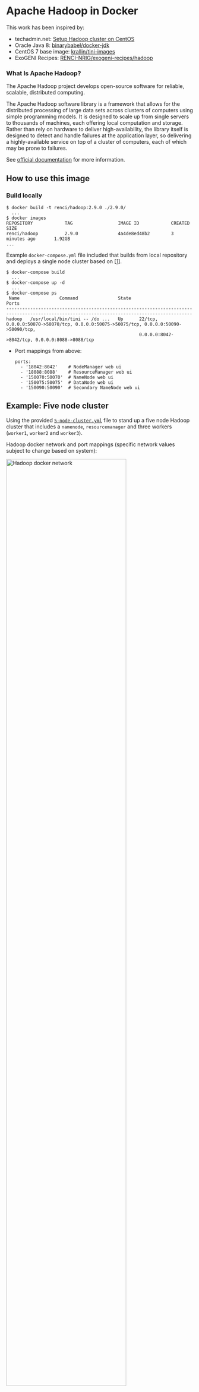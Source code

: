 # Apache Hadoop in Docker

This work has been inspired by:

- techadmin.net: [Setup Hadoop cluster on CentOS](https://tecadmin.net/setup-hadoop-single-node-cluster-on-centos-redhat/)
- Oracle Java 8: [binarybabel/docker-jdk](https://github.com/binarybabel/docker-jdk/blob/master/src/centos.Dockerfile)
- CentOS 7 base image: [krallin/tini-images](https://github.com/krallin/tini-images)
- ExoGENI Recipes: [RENCI-NRIG/exogeni-recipes/hadoop](https://github.com/RENCI-NRIG/exogeni-recipes/tree/master/hadoop/hadoop-2)

### What Is Apache Hadoop?

The Apache Hadoop project develops open-source software for reliable, scalable, distributed computing.

The Apache Hadoop software library is a framework that allows for the distributed processing of large data sets across clusters of computers using simple programming models. It is designed to scale up from single servers to thousands of machines, each offering local computation and storage. Rather than rely on hardware to deliver high-availability, the library itself is designed to detect and handle failures at the application layer, so delivering a highly-available service on top of a cluster of computers, each of which may be prone to failures.

See [official documentation](http://hadoop.apache.org) for more information.

## How to use this image

### Build locally


```
$ docker build -t renci/hadoop:2.9.0 ./2.9.0/
  ...
$ docker images
REPOSITORY            TAG                 IMAGE ID            CREATED             SIZE
renci/hadoop          2.9.0               4a4de8ed48b2        3 minutes ago       1.92GB
...
```

Example `docker-compose.yml` file included that builds from local repository and deploys a single node cluster based on [[1](https://tecadmin.net/setup-hadoop-single-node-cluster-on-centos-redhat/)].

```
$ docker-compose build
  ...
$ docker-compose up -d
  ...
$ docker-compose ps
 Name               Command               State                                             Ports
--------------------------------------------------------------------------------------------------------------------------------------------
hadoop   /usr/local/bin/tini -- /do ...   Up      22/tcp, 0.0.0.0:50070->50070/tcp, 0.0.0.0:50075->50075/tcp, 0.0.0.0:50090->50090/tcp,
                                                  0.0.0.0:8042->8042/tcp, 0.0.0.0:8088->8088/tcp
```

- Port mappings from above:

	```
	ports:
	  - '18042:8042'    # NodeManager web ui
	  - '18088:8088'    # ResourceManager web ui
	  - '150070:50070'  # NameNode web ui 
	  - '150075:50075'  # DataNode web ui
	  - '150090:50090'  # Secondary NameNode web ui
	```

## Example: Five node cluster

Using the provided [`5-node-cluster.yml`](5-node-cluster.yml) file to stand up a five node Hadoop cluster that includes a `namenode`, `resourcemanager` and three workers (`worker1`, `worker2` and `worker3`).

Hadoop docker network and port mappings (specific network values subject to change based on system):

<img width="80%" alt="Hadoop docker network" src="https://user-images.githubusercontent.com/5332509/36402998-16456864-15b0-11e8-823e-807e434ebab8.png">

The nodes will use the definitions found in the [site-files](site-files) directory to configure the cluster. These files can be modified as needed to configure your cluster as needed at runtime.

A docker volume named `hadoop-public` is also created to allow the nodes to exchange SSH key information between themselves on startup.

```yaml
version: '3.1'

services:
  namenode:
    image: renci/hadoop:2.9.0
    container_name: namenode
    volumes:
      - hadoop-public:/home/hadoop/public
      - ./site-files:/site-files
      - ./dados_combustiveis:/dados
    restart: always
    hostname: namenode
    networks:
      - hadoop
    ports:
      - '50070:50070'
      - '50072:50072'
    environment:
      IS_NODE_MANAGER: 'false'
      IS_NAME_NODE: 'true'
      IS_SECONDARY_NAME_NODE: 'false'
      IS_DATA_NODE: 'false'
      IS_RESOURCE_MANAGER: 'false'
      CLUSTER_NODES: namenode resourcemanager worker1 worker2 worker3

  resourcemanager:
    image: renci/hadoop:2.9.0
    depends_on:
      - namenode
    container_name: resourcemanager
    volumes:
      - hadoop-public:/home/hadoop/public
      - ./site-files:/site-files
    restart: always
    hostname: resourcemanager
    networks:
      - hadoop
    ports:
      - '8088:8088'  # Interface web do ResourceManager
    environment:
      IS_NODE_MANAGER: 'false'
      IS_NAME_NODE: 'false'
      IS_SECONDARY_NAME_NODE: 'false'
      IS_DATA_NODE: 'false'
      IS_RESOURCE_MANAGER: 'true'
      CLUSTER_NODES: namenode resourcemanager worker1 worker2 worker3

  worker1:
    image: renci/hadoop:2.9.0
    depends_on:
      - namenode
    container_name: worker1
    volumes:
      - hadoop-public:/home/hadoop/public
      - ./site-files:/site-files
    restart: always
    hostname: worker1
    networks:
      - hadoop
    ports:
      - '8042:8042'
      - '50075:50075'
    environment:
      IS_NODE_MANAGER: 'true'
      IS_NAME_NODE: 'false'
      IS_SECONDARY_NAME_NODE: 'false'
      IS_DATA_NODE: 'true'
      IS_RESOURCE_MANAGER: 'false'
      CLUSTER_NODES: namenode resourcemanager worker1 worker2 worker3

  worker2:
    image: renci/hadoop:2.9.0
    depends_on:
      - namenode
    container_name: worker2
    volumes:
      - hadoop-public:/home/hadoop/public
      - ./site-files:/site-files
    restart: always
    hostname: worker2
    networks:
      - hadoop
    ports:
      - '8043:8042'
      - '50076:50075'
    environment:
      IS_NODE_MANAGER: 'true'
      IS_NAME_NODE: 'false'
      IS_SECONDARY_NAME_NODE: 'false'
      IS_DATA_NODE: 'true'
      IS_RESOURCE_MANAGER: 'false'
      CLUSTER_NODES: namenode resourcemanager worker1 worker2 worker3

  worker3:
    image: renci/hadoop:2.9.0
    depends_on:
      - namenode
    container_name: worker3
    volumes:
      - hadoop-public:/home/hadoop/public
      - ./site-files:/site-files
    restart: always
    hostname: worker3
    networks:
      - hadoop
    ports:
      - '8044:8042'
      - '50077:50075'
    environment:
      IS_NODE_MANAGER: 'true'
      IS_NAME_NODE: 'false'
      IS_SECONDARY_NAME_NODE: 'false'
      IS_DATA_NODE: 'true'
      IS_RESOURCE_MANAGER: 'false'
      CLUSTER_NODES: namenode resourcemanager worker1 worker2 worker3

volumes:
  hadoop-public:

networks:
  hadoop:
```

### Start the cluster 

Using `docker-compose`

```
$ docker-compose -f 5-node-cluster.yml up -d --remove-orphans
```

After a few moments all containers will be running and should display in a `ps` call.

```
$ docker-compose -f 5-node-cluster.yml ps
     Name                    Command               State                            Ports
-------------------------------------------------------------------------------------------------------------------
namenode          /usr/local/bin/tini -- /do ...   Up      22/tcp, 0.0.0.0:50070->50070/tcp
resourcemanager   /usr/local/bin/tini -- /do ...   Up      22/tcp, 0.0.0.0:8088->8088/tcp
worker1           /usr/local/bin/tini -- /do ...   Up      22/tcp, 0.0.0.0:50075->50075/tcp, 0.0.0.0:8042->8042/tcp
worker2           /usr/local/bin/tini -- /do ...   Up      22/tcp, 0.0.0.0:50076->50075/tcp, 0.0.0.0:8043->8042/tcp
worker3           /usr/local/bin/tini -- /do ...   Up      22/tcp, 0.0.0.0:50077->50075/tcp, 0.0.0.0:8044->8042/tcp
```

Since the ports of the containers were mapped to the host the various web ui's can be observed using a local browser.

**namenode container**: NameNode Web UI on port 50070

NameNode: [http://localhost:50070/dfshealth.html#tab-datanode](http://localhost:50070/dfshealth.html#tab-datanode)

<img width="50%" alt="NameNode" src="https://user-images.githubusercontent.com/5332509/36226272-5546e344-119b-11e8-9076-ca65ae2c0c55.png">

**resource manager container**: ResourceManager Web UI on port 8088

ResourceManger: [http://localhost:8088/cluster](http://localhost:8088/cluster)

<img width="50%" alt="ResourceManager" src="https://user-images.githubusercontent.com/5332509/36403411-c540a2e6-15b2-11e8-9857-bf5d605d52c7.png">


**worker1, worker2 and worker3 containers**: DataNode Web UI on ports 50075, 50076 and 50077, NodeManager Web UI on ports 8042, 8043 and 8044.

DataNode (worker1): [http://localhost:50075/datanode.html](http://localhost:50075/datanode.html)

<img width="50%" alt="Worker1 DataManager" src="https://user-images.githubusercontent.com/5332509/36226302-6c3f2fac-119b-11e8-8d90-824c8cd39490.png">

NodeManager (worker1): [http://localhost:8042/node](http://localhost:8042/node)

<img width="50%" alt="NodeManager" src="https://user-images.githubusercontent.com/5332509/36226239-434059a0-119b-11e8-8c08-d33dd66bfdce.png">

Worker2 DataNode: [http://localhost:50076/datanode.html](http://localhost:50076/datanode.html)

<img width="50%" alt="Worker2 DataManager" src="https://user-images.githubusercontent.com/5332509/36226329-8322fa3c-119b-11e8-8f96-4111eebe0c0e.png">

Worker3 DataNode: [http://localhost:50077/datanode.html](http://localhost:50077/datanode.html)

<img width="50%" alt="Worker3 DataManager" src="https://user-images.githubusercontent.com/5332509/36226346-8fd9fa0a-119b-11e8-9a08-0133c36ed3ee.png">

### Stop the cluster

The cluster can be stopped by issuing a `stop` call.

```
$ docker-compose -f 5-node-cluster.yml stop
Stopping worker2         ... done
Stopping resourcemanager ... done
Stopping worker1         ... done
Stopping worker3         ... done
Stopping namenode        ... done
```

### Restart the cluster

So long as the container definitions have not been removed, the cluster can be restarted by using a `start` call.

```
$ docker-compose -f 5-node-cluster.yml start
Starting namenode        ... done
Starting worker1         ... done
Starting worker3         ... done
Starting worker2         ... done
Starting resourcemanager ... done
```

After a few moments all cluster activity should be back to normal.

### Remove the cluster

The entire cluster can be removed by first stopping it, and then removing the containers from the local machine.

```
$ docker-compose -f 5-node-cluster.yml stop && docker-compose -f 5-node-cluster.yml rm -f
Stopping worker2         ... done
Stopping resourcemanager ... done
Stopping worker1         ... done
Stopping worker3         ... done
Stopping namenode        ... done
Going to remove worker2, resourcemanager, worker1, worker3, namenode
Removing worker2         ... done
Removing resourcemanager ... done
Removing worker1         ... done
Removing worker3         ... done
Removing namenode        ... done
```

## Example: Map Reduce

**NOTE**: Assumes the existence of the five node cluster from the previous example.

A simple map reduce example has been provided in the [mapreduce-example.sh](mapreduce-example.sh) script.

The script is meant to be run from the host machine and uses `docker exec` to relay commands to the docker `namenode` container as the `hadoop` user.


```
$ ./mapreduce-example.sh
INFO: remove input/output HDFS directories if they already exist
rm: `input': No such file or directory
rm: `output': No such file or directory
INFO: hdfs dfs -mkdir -p /user/hadoop/input
INFO: hdfs dfs -put hadoop/README.txt /user/hadoop/input/
INFO: hadoop jar hadoop/share/hadoop/mapreduce/hadoop-mapreduce-examples-2.9.0.jar wordcount input output
18/02/17 19:42:38 INFO client.RMProxy: Connecting to ResourceManager at resourcemanager/172.19.0.5:8032
18/02/17 19:42:39 INFO input.FileInputFormat: Total input files to process : 1
18/02/17 19:42:39 INFO mapreduce.JobSubmitter: number of splits:1
18/02/17 19:42:39 INFO Configuration.deprecation: yarn.resourcemanager.system-metrics-publisher.enabled is deprecated. Instead, use yarn.system-metrics-publisher.enabled
18/02/17 19:42:39 INFO mapreduce.JobSubmitter: Submitting tokens for job: job_1518896527275_0001
18/02/17 19:42:40 INFO impl.YarnClientImpl: Submitted application application_1518896527275_0001
18/02/17 19:42:40 INFO mapreduce.Job: The url to track the job: http://resourcemanager:8088/proxy/application_1518896527275_0001/
18/02/17 19:42:40 INFO mapreduce.Job: Running job: job_1518896527275_0001
18/02/17 19:42:51 INFO mapreduce.Job: Job job_1518896527275_0001 running in uber mode : false
18/02/17 19:42:51 INFO mapreduce.Job:  map 0% reduce 0%
18/02/17 19:42:58 INFO mapreduce.Job:  map 100% reduce 0%
18/02/17 19:43:05 INFO mapreduce.Job:  map 100% reduce 100%
18/02/17 19:43:05 INFO mapreduce.Job: Job job_1518896527275_0001 completed successfully
18/02/17 19:43:05 INFO mapreduce.Job: Counters: 49
	File System Counters
		FILE: Number of bytes read=1836
		FILE: Number of bytes written=407057
		FILE: Number of read operations=0
		FILE: Number of large read operations=0
		FILE: Number of write operations=0
		HDFS: Number of bytes read=1480
		HDFS: Number of bytes written=1306
		HDFS: Number of read operations=6
		HDFS: Number of large read operations=0
		HDFS: Number of write operations=2
	Job Counters
		Launched map tasks=1
		Launched reduce tasks=1
		Rack-local map tasks=1
		Total time spent by all maps in occupied slots (ms)=3851
		Total time spent by all reduces in occupied slots (ms)=3718
		Total time spent by all map tasks (ms)=3851
		Total time spent by all reduce tasks (ms)=3718
		Total vcore-milliseconds taken by all map tasks=3851
		Total vcore-milliseconds taken by all reduce tasks=3718
		Total megabyte-milliseconds taken by all map tasks=3943424
		Total megabyte-milliseconds taken by all reduce tasks=3807232
	Map-Reduce Framework
		Map input records=31
		Map output records=179
		Map output bytes=2055
		Map output materialized bytes=1836
		Input split bytes=114
		Combine input records=179
		Combine output records=131
		Reduce input groups=131
		Reduce shuffle bytes=1836
		Reduce input records=131
		Reduce output records=131
		Spilled Records=262
		Shuffled Maps =1
		Failed Shuffles=0
		Merged Map outputs=1
		GC time elapsed (ms)=114
		CPU time spent (ms)=1330
		Physical memory (bytes) snapshot=482201600
		Virtual memory (bytes) snapshot=3950104576
		Total committed heap usage (bytes)=281018368
	Shuffle Errors
		BAD_ID=0
		CONNECTION=0
		IO_ERROR=0
		WRONG_LENGTH=0
		WRONG_MAP=0
		WRONG_REDUCE=0
	File Input Format Counters
		Bytes Read=1366
	File Output Format Counters
		Bytes Written=1306
INFO: hdfs dfs -ls /user/hadoop/output
Found 2 items
-rw-r--r--   2 hadoop supergroup          0 2018-02-17 19:43 /user/hadoop/output/_SUCCESS
-rw-r--r--   2 hadoop supergroup       1306 2018-02-17 19:43 /user/hadoop/output/part-r-00000
INFO: cat hadoop/README.txt
For the latest information about Hadoop, please visit our website at:

   http://hadoop.apache.org/core/

and our wiki, at:

   http://wiki.apache.org/hadoop/

This distribution includes cryptographic software.  The country in
which you currently reside may have restrictions on the import,
possession, use, and/or re-export to another country, of
encryption software.  BEFORE using any encryption software, please
check your country's laws, regulations and policies concerning the
import, possession, or use, and re-export of encryption software, to
see if this is permitted.  See <http://www.wassenaar.org/> for more
information.

The U.S. Government Department of Commerce, Bureau of Industry and
Security (BIS), has classified this software as Export Commodity
Control Number (ECCN) 5D002.C.1, which includes information security
software using or performing cryptographic functions with asymmetric
algorithms.  The form and manner of this Apache Software Foundation
distribution makes it eligible for export under the License Exception
ENC Technology Software Unrestricted (TSU) exception (see the BIS
Export Administration Regulations, Section 740.13) for both object
code and source code.

The following provides more details on the included cryptographic
software:
  Hadoop Core uses the SSL libraries from the Jetty project written
by mortbay.org.
INFO: hdfs dfs -cat /user/hadoop/output/part-r-00000
(BIS),	1
(ECCN)	1
(TSU)	1
(see	1
5D002.C.1,	1
740.13)	1
<http://www.wassenaar.org/>	1
Administration	1
Apache	1
BEFORE	1
BIS	1
Bureau	1
Commerce,	1
Commodity	1
Control	1
Core	1
Department	1
ENC	1
Exception	1
Export	2
For	1
Foundation	1
Government	1
Hadoop	1
Hadoop,	1
Industry	1
Jetty	1
License	1
Number	1
Regulations,	1
SSL	1
Section	1
Security	1
See	1
Software	2
Technology	1
The	4
This	1
U.S.	1
Unrestricted	1
about	1
algorithms.	1
and	6
and/or	1
another	1
any	1
as	1
asymmetric	1
at:	2
both	1
by	1
check	1
classified	1
code	1
code.	1
concerning	1
country	1
country's	1
country,	1
cryptographic	3
currently	1
details	1
distribution	2
eligible	1
encryption	3
exception	1
export	1
following	1
for	3
form	1
from	1
functions	1
has	1
have	1
http://hadoop.apache.org/core/	1
http://wiki.apache.org/hadoop/	1
if	1
import,	2
in	1
included	1
includes	2
information	2
information.	1
is	1
it	1
latest	1
laws,	1
libraries	1
makes	1
manner	1
may	1
more	2
mortbay.org.	1
object	1
of	5
on	2
or	2
our	2
performing	1
permitted.	1
please	2
policies	1
possession,	2
project	1
provides	1
re-export	2
regulations	1
reside	1
restrictions	1
security	1
see	1
software	2
software,	2
software.	2
software:	1
source	1
the	8
this	3
to	2
under	1
use,	2
uses	1
using	2
visit	1
website	1
which	2
wiki,	1
with	1
written	1
you	1
your	1
HDFS directories at: http://localhost:50070/explorer.html#/user/hadoop
```

NameNode: [http://localhost:50070/explorer.html#/user/hadoop](http://localhost:50070/explorer.html#/user/hadoop)

<img width="50%" alt="MapReduce Example" src="https://user-images.githubusercontent.com/5332509/36345032-c4957f5a-13f1-11e8-95a1-6fadb9988157.png">

### References

1. [https://tecadmin.net/setup-hadoop-single-node-cluster-on-centos-redhat/](https://tecadmin.net/setup-hadoop-single-node-cluster-on-centos-redhat/)
2. [https://github.com/RENCI-NRIG/exogeni-recipes/hadoop/hadoop-2/hadoop\_exogeni\_postboot.sh](https://github.com/RENCI-NRIG/exogeni-recipes/blob/master/hadoop/hadoop-2/hadoop_exogeni_postboot.sh)
3. Hadoop configuration files
	- Common: [hadoop-common/core-default.xml](http://hadoop.apache.org/docs/r2.9.0/hadoop-project-dist/hadoop-common/core-default.xml)
	- HDFS: [hadoop-hdfs/hdfs-default.xml](http://hadoop.apache.org/docs/r2.9.0/hadoop-project-dist/hadoop-hdfs/hdfs-default.xml)
	- MapReduce: [hadoop-mapreduce-client-core/mapred-default.xml](http://hadoop.apache.org/docs/r2.9.0/hadoop-mapreduce-client/hadoop-mapreduce-client-core/mapred-default.xml)
	- Yarn: [hadoop-yarn-common/yarn-default.xml](http://hadoop.apache.org/docs/r2.9.0/hadoop-yarn/hadoop-yarn-common/yarn-default.xml)
	- Deprecated Properties: [hadoop-common/DeprecatedProperties.html](http://hadoop.apache.org/docs/r2.9.0/hadoop-project-dist/hadoop-common/DeprecatedProperties.html)
4. Example MapReduce: [https://tecadmin.net/hadoop-running-a-wordcount-mapreduce-example/](https://tecadmin.net/hadoop-running-a-wordcount-mapreduce-example/)
